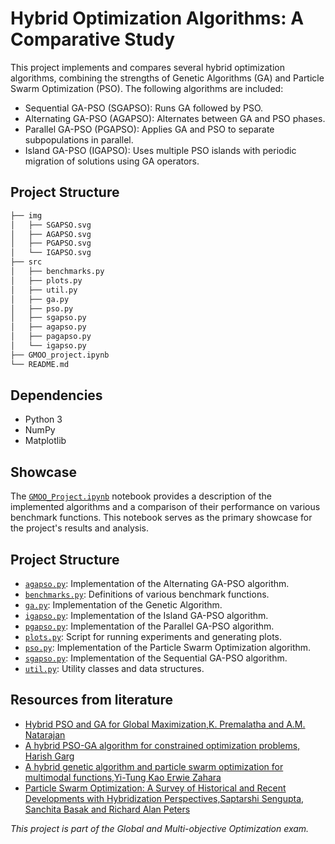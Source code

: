 # Hybrid Optimization Algorithms: A Comparative Study

This project implements and compares several hybrid optimization algorithms, combining the strengths of Genetic Algorithms (GA) and Particle Swarm Optimization (PSO). 
The following algorithms are included:

* Sequential GA-PSO (SGAPSO): Runs GA followed by PSO.
* Alternating GA-PSO (AGAPSO): Alternates between GA and PSO phases.
* Parallel GA-PSO (PGAPSO): Applies GA and PSO to separate subpopulations in parallel.
* Island GA-PSO (IGAPSO): Uses multiple PSO islands with periodic migration of solutions using GA operators.

## Project Structure

```bash
├── img
│   ├── SGAPSO.svg
│   ├── AGAPSO.svg
│   ├── PGAPSO.svg
│   └── IGAPSO.svg
├── src
│   ├── benchmarks.py
│   ├── plots.py
│   ├── util.py
│   ├── ga.py
│   ├── pso.py
│   ├── sgapso.py
│   ├── agapso.py
│   ├── pagapso.py
│   └── igapso.py
├── GMOO_project.ipynb
└── README.md
```

## Dependencies

* Python 3
* NumPy
* Matplotlib

## Showcase

The [`GMOO_Project.ipynb`](GMOO_Project.ipynb) notebook provides a description of the implemented algorithms and a comparison of their performance on various benchmark functions.  This notebook serves as the primary showcase for the project's results and analysis.

## Project Structure

* [`agapso.py`](src/agapso.py): Implementation of the Alternating GA-PSO algorithm.
* [`benchmarks.py`](src/benchmarks.py): Definitions of various benchmark functions.
* [`ga.py`](src/ga.py): Implementation of the Genetic Algorithm.
* [`igapso.py`](src/igapso.py): Implementation of the Island GA-PSO algorithm.
* [`pgapso.py`](src/pgapso.py): Implementation of the Parallel GA-PSO algorithm.
* [`plots.py`](src/plots.py): Script for running experiments and generating plots.
* [`pso.py`](src/pso.py): Implementation of the Particle Swarm Optimization algorithm.
* [`sgapso.py`](src/sgapso.py): Implementation of the Sequential GA-PSO algorithm.
* [`util.py`](src/util.py): Utility classes and data structures.

## Resources from literature

- [Hybrid PSO and GA for Global Maximization,K. Premalatha and A.M. Natarajan](https://www.emis.de/journals/IJOPCM/Vol/09/IJOPCM(vol.2.4.12.D.9).pdf)
- [A hybrid PSO-GA algorithm for constrained optimization problems, Harish Garg](https://doi.org/10.1016/j.amc.2015.11.001)
- [A hybrid genetic algorithm and particle swarm
optimization for multimodal functions,Yi-Tung Kao Erwie Zahara](http://dx.doi.org/10.1016/j.asoc.2007.07.002)
- [Particle Swarm Optimization: A Survey of Historical
and Recent Developments with
Hybridization Perspectives,Saptarshi Sengupta, Sanchita Basak and Richard Alan Peters](https://doi.org/10.3390/make1010010)

_This project is part of the Global and Multi-objective Optimization exam._
